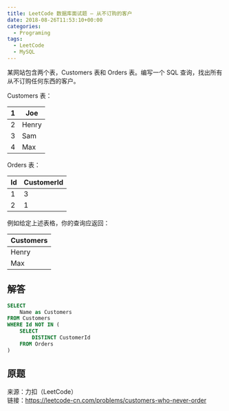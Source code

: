 ```yaml
---
title: LeetCode 数据库面试题 – 从不订购的客户
date: 2018-08-26T11:53:10+00:00
categories:
  - Programing
tags:
  - LeetCode
  - MySQL
---
```


某网站包含两个表，Customers 表和 Orders 表。编写一个 SQL 查询，找出所有从不订购任何东西的客户。

<!--more-->

Customers 表：

| 1 | Joe   |
| - | ----- |
| 2 | Henry |
| 3 | Sam   |
| 4 | Max   |

Orders 表：

| Id | CustomerId |
| -- | ---------- |
| 1  | 3          |
| 2  | 1          |

例如给定上述表格，你的查询应返回：

| Customers |
| --------- |
| Henry     |
| Max       |

## 解答

```sql
SELECT
    Name as Customers
FROM Customers
WHERE Id NOT IN (
    SELECT
        DISTINCT CustomerId
    FROM Orders
)
```

## 原题

来源：力扣（LeetCode）  
链接：<https://leetcode-cn.com/problems/customers-who-never-order>
